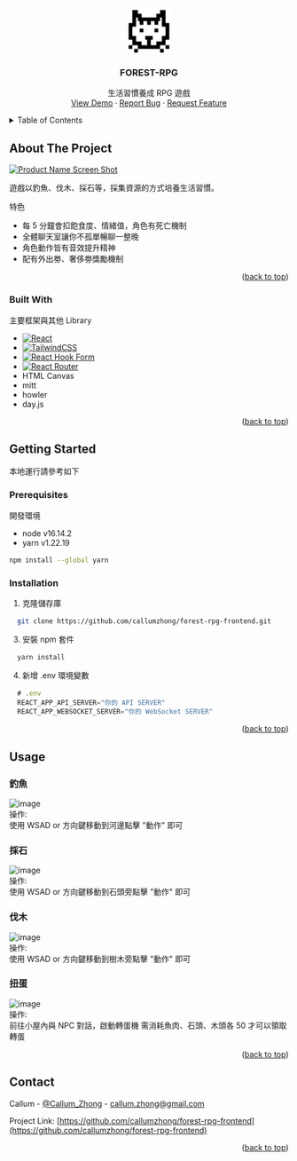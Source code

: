 # 

<!-- Improved compatibility of back to top link: See: https://github.com/othneildrew/Best-README-Template/pull/73 -->
<a name="readme-top"></a>
<!--
*** Thanks for checking out the Best-README-Template. If you have a suggestion
*** that would make this better, please fork the repo and create a pull request
*** or simply open an issue with the tag "enhancement".
*** Don't forget to give the project a star!
*** Thanks again! Now go create something AMAZING! :D
-->



<!-- PROJECT SHIELDS -->
<!--
*** I'm using markdown "reference style" links for readability.
*** Reference links are enclosed in brackets [ ] instead of parentheses ( ).
*** See the bottom of this document for the declaration of the reference variables
*** for contributors-url, forks-url, etc. This is an optional, concise syntax you may use.
*** https://www.markdownguide.org/basic-syntax/#reference-style-links
-->

<!-- PROJECT LOGO -->
<br />
<div align="center">
  <a href="https://github.com/othneildrew/Best-README-Template">
    <img src="public/favicon-96x96.png" alt="Logo" width="80" height="80">
  </a>

  <h3 align="center">FOREST-RPG</h3>

  <p align="center">
    生活習慣養成 RPG 遊戲
    <br />
    <a href="https://forest-rpg-frontend.vercel.app/">View Demo</a>
    ·
    <a href="https://github.com/callumzhong/forest-rpg-frontend/issues">Report Bug</a>
    ·
    <a href="https://github.com/callumzhong/forest-rpg-frontend/issues">Request Feature</a>
  </p>
</div>



<!-- TABLE OF CONTENTS -->
<details>
  <summary>Table of Contents</summary>
  <ol>
    <li>
      <a href="#about-the-project">About The Project</a>
      <ul>
        <li><a href="#built-with">Built With</a></li>
      </ul>
    </li>
    <li>
      <a href="#getting-started">Getting Started</a>
      <ul>
        <li><a href="#prerequisites">Prerequisites</a></li>
        <li><a href="#installation">Installation</a></li>
      </ul>
    </li>
    <li><a href="#usage">Usage</a></li>
    <li><a href="#contact">Contact</a></li>
  </ol>
</details>



<!-- ABOUT THE PROJECT -->
## About The Project

[![Product Name Screen Shot][product-screenshot]](https://forest-rpg-frontend.vercel.app/)

遊戲以釣魚、伐木、採石等，採集資源的方式培養生活習慣。

特色
* 每 5 分鐘會扣飽食度、情緒值，角色有死亡機制
* 全體聊天室讓你不孤單暢聊一整晚
* 角色動作皆有音效提升精神
* 配有外出劵、奢侈劵獎勵機制


<p align="right">(<a href="#readme-top">back to top</a>)</p>



### Built With

主要框架與其他 Library

* [![React][React.js]][React-url]
* [![TailwindCSS][TailwindCSS.css]][TailwindCSS-url]
* [![React Hook Form][React Hook Form.js]][React Hook Form-url]
* [![React Router][React Router.js]][React Router-url]
* HTML Canvas
* mitt
* howler
* day.js


<p align="right">(<a href="#readme-top">back to top</a>)</p>



<!-- GETTING STARTED -->
## Getting Started

本地運行請參考如下

### Prerequisites

開發環境

* node v16.14.2
* yarn v1.22.19
```sh
npm install --global yarn
```

### Installation

1. 克隆儲存庫
```sh
  git clone https://github.com/callumzhong/forest-rpg-frontend.git
```
3. 安裝 npm 套件
```sh
  yarn install
```
4. 新增 .env 環境變數
```js
  # .env
  REACT_APP_API_SERVER="你的 API SERVER"
  REACT_APP_WEBSOCKET_SERVER="你的 WebSocket SERVER"
```

<p align="right">(<a href="#readme-top">back to top</a>)</p>



<!-- USAGE EXAMPLES -->
## Usage

### 釣魚  
![image](https://i.imgur.com/tiIjUqI.gif)  
操作:  
使用 WSAD or 方向鍵移動到河邊點擊 "動作" 即可

### 採石
![image](https://i.imgur.com/bLF8uIw.gif)  
操作:  
使用 WSAD or 方向鍵移動到石頭旁點擊 "動作" 即可

### 伐木
![image](https://i.imgur.com/pV007CD.gif)    
操作:  
使用 WSAD or 方向鍵移動到樹木旁點擊 "動作" 即可

### 扭蛋
![image](https://i.imgur.com/5VDxFlt.gif)    
操作:  
前往小屋內與 NPC 對話，啟動轉蛋機
需消耗魚肉、石頭、木頭各 50 才可以領取轉蛋


<p align="right">(<a href="#readme-top">back to top</a>)</p>





<!-- CONTACT -->
## Contact

Callum - [@Callum_Zhong](https://twitter.com/Callum_Zhong) - callum.zhong@gmail.com

Project Link: [https://github.com/callumzhong/forest-rpg-frontend](https://github.com/callumzhong/forest-rpg-frontend)

<p align="right">(<a href="#readme-top">back to top</a>)</p>


<!-- MARKDOWN LINKS & IMAGES -->
<!-- https://www.markdownguide.org/basic-syntax/#reference-style-links -->
[contributors-shield]: https://img.shields.io/github/contributors/othneildrew/Best-README-Template.svg?style=for-the-badge
[contributors-url]: https://github.com/othneildrew/Best-README-Template/graphs/contributors
[forks-shield]: https://img.shields.io/github/forks/othneildrew/Best-README-Template.svg?style=for-the-badge
[forks-url]: https://github.com/othneildrew/Best-README-Template/network/members
[stars-shield]: https://img.shields.io/github/stars/othneildrew/Best-README-Template.svg?style=for-the-badge
[stars-url]: https://github.com/othneildrew/Best-README-Template/stargazers
[issues-shield]: https://img.shields.io/github/issues/othneildrew/Best-README-Template.svg?style=for-the-badge
[issues-url]: https://github.com/othneildrew/Best-README-Template/issues
[license-shield]: https://img.shields.io/github/license/othneildrew/Best-README-Template.svg?style=for-the-badge
[license-url]: https://github.com/othneildrew/Best-README-Template/blob/master/LICENSE.txt
[linkedin-shield]: https://img.shields.io/badge/-LinkedIn-black.svg?style=for-the-badge&logo=linkedin&colorB=555
[linkedin-url]: https://linkedin.com/in/othneildrew
[product-screenshot]: https://www.cakeresume.com/cdn-cgi/image/fit=scale-down,format=auto,w=828/https://images.cakeresume.com/VNx1v/callum-zhong/62185fd7-a93f-41c3-a21a-31a63addb0f5.png
[React.js]: https://img.shields.io/badge/React-20232A?style=for-the-badge&logo=react&logoColor=61DAFB
[React-url]: https://reactjs.org/
[TailwindCSS.css]: https://img.shields.io/static/v1?style=for-the-badge&message=Tailwind+CSS&color=222222&logo=Tailwind+CSS&logoColor=06B6D4&label=
[TailwindCSS-url]: https://tailwindcss.com/
[React Hook Form.js]: https://img.shields.io/static/v1?style=for-the-badge&message=React+Hook+Form&color=EC5990&logo=React+Hook+Form&logoColor=FFFFFF&label=
[React Hook Form-url]: https://www.react-hook-form.com/
[React Router.js]: https://img.shields.io/static/v1?style=for-the-badge&message=React+Router&color=CA4245&logo=React+Router&logoColor=FFFFFF&label=
[React Router-url]: https://reactrouter.com/en/main
